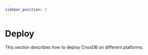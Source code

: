 ```yaml
---
sidebar_position: 3
---
```


# Deploy

This section describes how to deploy CnosDB on different platforms.